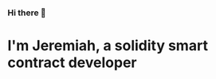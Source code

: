 ### Hi there 👋
# I'm Jeremiah, a solidity smart contract developer

<!--
**jerrynoah96/jerrynoah96** is a ✨ _special_ ✨ repository because its `README.md` (this file) appears on your GitHub profile.

Here are some ideas to get you started:

- 🔭 I'm currently working on DEFI/NFT/DAO projects
- 🌱 I’m currently learning smart Contract Security
- 👯 I’m looking to collaborate on interesting blockchain projects
- 🌱 Currently Onboarding web2 devs and non-coders into the web3 Ecosystem
- 😄 I love dApp architecturing
- 👯 I Love staying up to dates with recent blockchain developments particularly EIPs
- 💬 Reach me: [NoahJerry96](https://twitter.com/NoahJerry96)
- 📫 Via Email: [newcreationjerry96@gmail.com](https://twitter.com/newcreationjerry96@gmail.com)
- 😄 Pronouns: Jerry 😄
- ⚡ Fun fact: Funny Twitter threads 😄
-->
